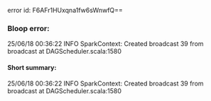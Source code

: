 error id: F6AFr1HUxqna1fw6sWnwfQ==
### Bloop error:

25/06/18 00:36:22 INFO SparkContext: Created broadcast 39 from broadcast at DAGScheduler.scala:1580
#### Short summary: 

25/06/18 00:36:22 INFO SparkContext: Created broadcast 39 from broadcast at DAGScheduler.scala:1580